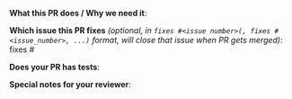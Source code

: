 <!--  Thanks for sending a pull request!  Here are some tips for you:
1. If this is your first PR, read our contributor guidelines https://jenkins-x.io/contribute/
2. Follow these instructions to write commit messages http://karma-runner.github.io/3.0/dev/git-commit-msg.html
3. Follow these instructions to write tests https://jenkins-x.io/contribute/development/#testing
4. You can trigger the tests for your PR with /test bdd
5. If you want *faster* PR reviews, read how: https://git.k8s.io/community/contributors/guide/pull-requests.md#best-practices-for-faster-reviews
6. If the PR is unfinished, see how to mark it: https://git.k8s.io/community/contributors/guide/pull-requests.md#marking-unfinished-pull-requests
-->

**What this PR does / Why we need it**:

**Which issue this PR fixes** *(optional, in `fixes #<issue number>(, fixes #<issue_number>, ...)` format, will close that issue when PR gets merged)*: fixes #

**Does your PR has tests**:

**Special notes for your reviewer**:
